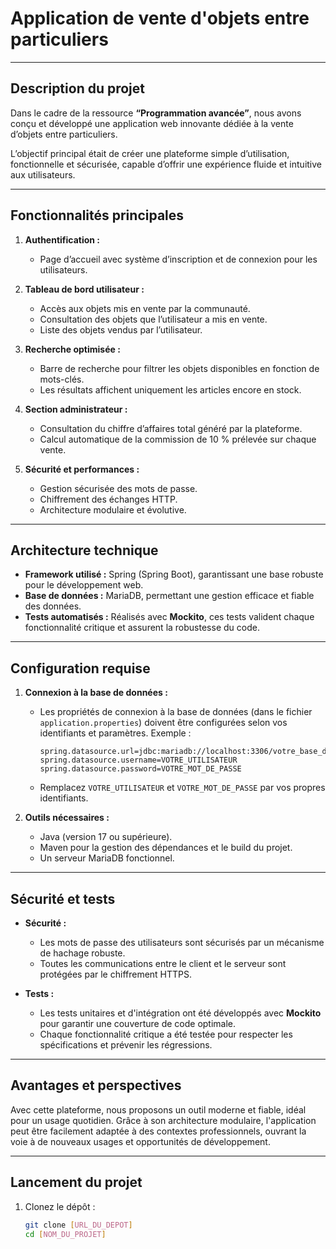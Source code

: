 # Application de vente d'objets entre particuliers

---

## Description du projet

Dans le cadre de la ressource **“Programmation avancée”**, nous avons conçu et développé une application web innovante dédiée à la vente d’objets entre particuliers. 

L’objectif principal était de créer une plateforme simple d’utilisation, fonctionnelle et sécurisée, capable d’offrir une expérience fluide et intuitive aux utilisateurs.

---

## Fonctionnalités principales

1. **Authentification :**
   - Page d’accueil avec système d’inscription et de connexion pour les utilisateurs.

2. **Tableau de bord utilisateur :**
   - Accès aux objets mis en vente par la communauté.
   - Consultation des objets que l’utilisateur a mis en vente.
   - Liste des objets vendus par l’utilisateur.

3. **Recherche optimisée :**
   - Barre de recherche pour filtrer les objets disponibles en fonction de mots-clés.
   - Les résultats affichent uniquement les articles encore en stock.

4. **Section administrateur :**
   - Consultation du chiffre d’affaires total généré par la plateforme.
   - Calcul automatique de la commission de 10 % prélevée sur chaque vente.

5. **Sécurité et performances :**
   - Gestion sécurisée des mots de passe.
   - Chiffrement des échanges HTTP.
   - Architecture modulaire et évolutive.

---

## Architecture technique

- **Framework utilisé :** Spring (Spring Boot), garantissant une base robuste pour le développement web.
- **Base de données :** MariaDB, permettant une gestion efficace et fiable des données.
- **Tests automatisés :** Réalisés avec **Mockito**, ces tests valident chaque fonctionnalité critique et assurent la robustesse du code.

---

## Configuration requise

1. **Connexion à la base de données :**  
   - Les propriétés de connexion à la base de données (dans le fichier `application.properties`) doivent être configurées selon vos identifiants et paramètres. Exemple :
     ```properties
     spring.datasource.url=jdbc:mariadb://localhost:3306/votre_base_de_donnees
     spring.datasource.username=VOTRE_UTILISATEUR
     spring.datasource.password=VOTRE_MOT_DE_PASSE
     ```
   - Remplacez `VOTRE_UTILISATEUR` et `VOTRE_MOT_DE_PASSE` par vos propres identifiants.

2. **Outils nécessaires :**
   - Java (version 17 ou supérieure).
   - Maven pour la gestion des dépendances et le build du projet.
   - Un serveur MariaDB fonctionnel.

---

## Sécurité et tests

- **Sécurité :**
  - Les mots de passe des utilisateurs sont sécurisés par un mécanisme de hachage robuste.
  - Toutes les communications entre le client et le serveur sont protégées par le chiffrement HTTPS.

- **Tests :**
  - Les tests unitaires et d'intégration ont été développés avec **Mockito** pour garantir une couverture de code optimale.
  - Chaque fonctionnalité critique a été testée pour respecter les spécifications et prévenir les régressions.

---

## Avantages et perspectives

Avec cette plateforme, nous proposons un outil moderne et fiable, idéal pour un usage quotidien. Grâce à son architecture modulaire, l'application peut être facilement adaptée à des contextes professionnels, ouvrant la voie à de nouveaux usages et opportunités de développement.

---

## Lancement du projet

1. Clonez le dépôt :
   ```bash
   git clone [URL_DU_DEPOT]
   cd [NOM_DU_PROJET]
